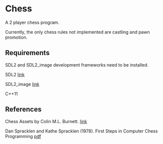 # Chess
A 2 player chess program.

Currently, the only chess rules not implemented are castling and pawn promotion.

## Requirements
SDL2 and SDL2_image development frameworks need to be installed.

SDL2 [link](https://www.libsdl.org/download-2.0.php)

SDL2_image [link](https://www.libsdl.org/projects/SDL_image/)

C++11

## References
Chess Assets by Colin M.L. Burnett. [link](https://marcelk.net/chess/pieces/)

Dan Spracklen and Kathe Spracklen (1978). First Steps in Computer Chess Programming [pdf](http://archive.computerhistory.org/projects/chess/related_materials/text/4-4.First_Steps.Byte_Magazine/First_Steps_in_Computer_Chess_Programing.Spracklen-Dan_Kathe.Byte_Magazine.Oct-1978.062303035.sm.pdf)
